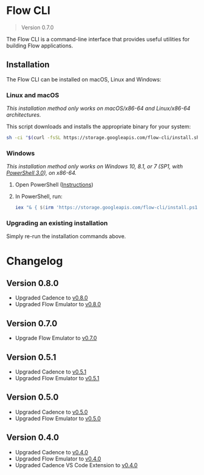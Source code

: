 # Flow CLI

> Version 0.7.0

The Flow CLI is a command-line interface that provides useful utilities for building Flow applications.

## Installation

The Flow CLI can be installed on macOS, Linux and Windows:

### Linux and macOS

_This installation method only works on macOS/x86-64 and Linux/x86-64 architectures._

This script downloads and installs the appropriate binary for your system:

```sh
sh -ci "$(curl -fsSL https://storage.googleapis.com/flow-cli/install.sh)"
```

### Windows

_This installation method only works on Windows 10, 8.1, or 7 (SP1, with [PowerShell 3.0](https://www.microsoft.com/en-ca/download/details.aspx?id=34595)), on x86-64._

1. Open PowerShell ([Instructions](https://docs.microsoft.com/en-us/powershell/scripting/install/installing-windows-powershell?view=powershell-7#finding-powershell-in-windows-10-81-80-and-7))
2. In PowerShell, run:

    ```powershell
    iex "& { $(irm 'https://storage.googleapis.com/flow-cli/install.ps1') }"
    ```

### Upgrading an existing installation

Simply re-run the installation commands above.

# Changelog

## Version 0.8.0

- Upgraded Cadence to [v0.8.0](https://github.com/onflow/cadence/releases/tag/v0.8.0)
- Upgraded Flow Emulator to [v0.8.0](https://github.com/onflow/flow/blob/master/docs/emulator.md#version-080)

## Version 0.7.0

- Upgrade Flow Emulator to [v0.7.0](https://github.com/onflow/flow/blob/master/docs/emulator.md#version-070)

## Version 0.5.1

- Upgraded Cadence to [v0.5.1](https://github.com/onflow/cadence/releases/tag/v0.5.1)
- Upgraded Flow Emulator to [v0.5.1](https://github.com/onflow/flow/blob/master/docs/emulator.md#version-051)

## Version 0.5.0

- Upgraded Cadence to [v0.5.0](https://github.com/onflow/cadence/releases/tag/v0.5.0)
- Upgraded Flow Emulator to [v0.5.0](https://github.com/onflow/flow/blob/master/docs/emulator.md#version-050)

## Version 0.4.0

- Upgraded Cadence to [v0.4.0](https://github.com/onflow/cadence/releases/tag/v0.4.0)
- Upgraded Flow Emulator to [v0.4.0](https://github.com/onflow/flow/blob/master/docs/emulator.md#version-040)
- Upgraded Cadence VS Code Extension to [v0.4.0](https://github.com/onflow/flow/blob/master/docs/vscode-extension.md#version-040)
